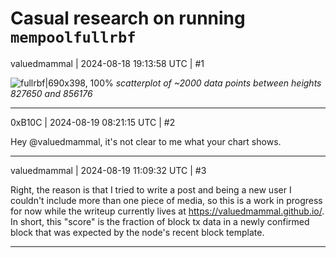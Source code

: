 # Casual research on running `mempoolfullrbf`

valuedmammal | 2024-08-18 19:13:58 UTC | #1


![fullrbf|690x398, 100%](upload://poqKLN0e3EUs03gBKjR3o4MYVxj.png)
_scatterplot of ~2000 data points between heights 827650 and 856176_

-------------------------

0xB10C | 2024-08-19 08:21:15 UTC | #2

Hey @valuedmammal, it's not clear to me what your chart shows.

-------------------------

valuedmammal | 2024-08-19 11:09:32 UTC | #3

Right, the reason is that I tried to write a post and being a new user I couldn't include more than one piece of media, so this is a work in progress for now while the writeup currently lives at https://valuedmammal.github.io/. In short, this "score" is the fraction of block tx data in a newly confirmed block that was expected by the node's recent block template.

-------------------------

